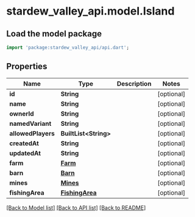 # stardew_valley_api.model.Island

## Load the model package
```dart
import 'package:stardew_valley_api/api.dart';
```

## Properties
Name | Type | Description | Notes
------------ | ------------- | ------------- | -------------
**id** | **String** |  | [optional] 
**name** | **String** |  | [optional] 
**ownerId** | **String** |  | [optional] 
**namedVariant** | **String** |  | [optional] 
**allowedPlayers** | **BuiltList&lt;String&gt;** |  | [optional] 
**createdAt** | **String** |  | [optional] 
**updatedAt** | **String** |  | [optional] 
**farm** | [**Farm**](Farm.md) |  | [optional] 
**barn** | [**Barn**](Barn.md) |  | [optional] 
**mines** | [**Mines**](Mines.md) |  | [optional] 
**fishingArea** | [**FishingArea**](FishingArea.md) |  | [optional] 

[[Back to Model list]](../README.md#documentation-for-models) [[Back to API list]](../README.md#documentation-for-api-endpoints) [[Back to README]](../README.md)


